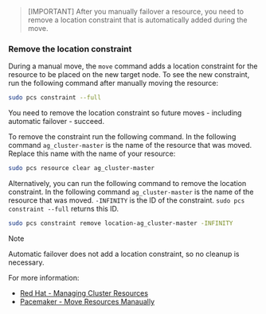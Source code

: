 >[IMPORTANT]
>After you manually failover a resource, you need to remove a location constraint that is automatically added during the move.

### Remove the location constraint

During a manual move, the `move` command adds a location constraint for the resource to be placed on the new target node. To see the new constraint, run the following command after manually moving the resource:

```bash
sudo pcs constraint --full
```

You need to remove the location constraint so future moves - including automatic failover - succeed. 

To remove the constraint run the following command. In the following command `ag_cluster-master` is the name of the resource that was moved. Replace this name with the name of your resource:

```bash
sudo pcs resource clear ag_cluster-master 
```

Alternatively, you can run the following command to remove the location constraint. In the following command `ag_cluster-master` is the name of the resource that was moved. `-INFINITY` is the ID of the constraint. `sudo pcs constraint --full` returns this ID. 

```bash
sudo pcs constraint remove location-ag_cluster-master -INFINITY 
```

>[!NOTE]
>Automatic failover does not add a location constraint, so no cleanup is necessary. 

For more information:
- [Red Hat - Managing Cluster Resources](http://access.redhat.com/documentation/Red_Hat_Enterprise_Linux/6/html/Configuring_the_Red_Hat_High_Availability_Add-On_with_Pacemaker/ch-manageresource-HAAR.html)
- [Pacemaker - Move Resources Manaually](http://clusterlabs.org/doc/en-US/Pacemaker/1.1-pcs/html/Clusters_from_Scratch/_move_resources_manually.html)
